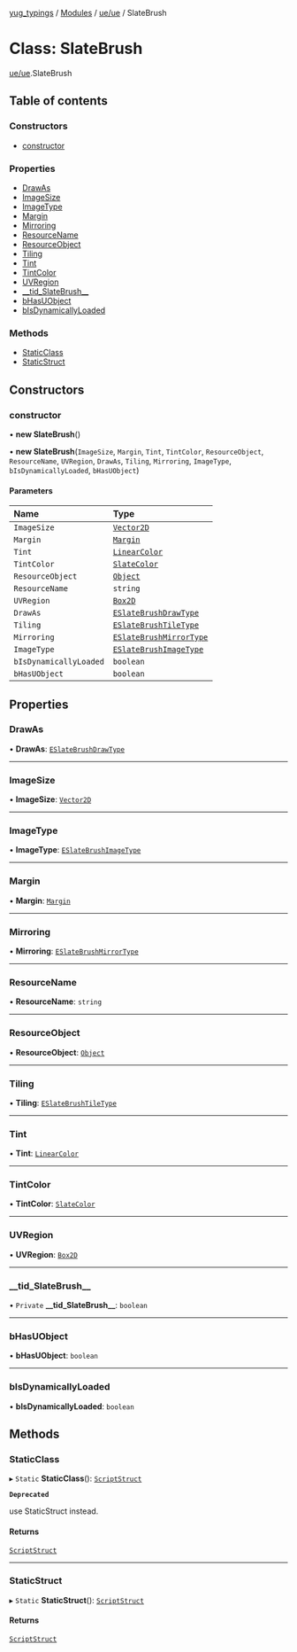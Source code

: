 [yug_typings](../README.md) / [Modules](../modules.md) / [ue/ue](../modules/ue_ue.md) / SlateBrush

# Class: SlateBrush

[ue/ue](../modules/ue_ue.md).SlateBrush

## Table of contents

### Constructors

- [constructor](ue_ue.SlateBrush.md#constructor)

### Properties

- [DrawAs](ue_ue.SlateBrush.md#drawas)
- [ImageSize](ue_ue.SlateBrush.md#imagesize)
- [ImageType](ue_ue.SlateBrush.md#imagetype)
- [Margin](ue_ue.SlateBrush.md#margin)
- [Mirroring](ue_ue.SlateBrush.md#mirroring)
- [ResourceName](ue_ue.SlateBrush.md#resourcename)
- [ResourceObject](ue_ue.SlateBrush.md#resourceobject)
- [Tiling](ue_ue.SlateBrush.md#tiling)
- [Tint](ue_ue.SlateBrush.md#tint)
- [TintColor](ue_ue.SlateBrush.md#tintcolor)
- [UVRegion](ue_ue.SlateBrush.md#uvregion)
- [\_\_tid\_SlateBrush\_\_](ue_ue.SlateBrush.md#__tid_slatebrush__)
- [bHasUObject](ue_ue.SlateBrush.md#bhasuobject)
- [bIsDynamicallyLoaded](ue_ue.SlateBrush.md#bisdynamicallyloaded)

### Methods

- [StaticClass](ue_ue.SlateBrush.md#staticclass)
- [StaticStruct](ue_ue.SlateBrush.md#staticstruct)

## Constructors

### constructor

• **new SlateBrush**()

• **new SlateBrush**(`ImageSize`, `Margin`, `Tint`, `TintColor`, `ResourceObject`, `ResourceName`, `UVRegion`, `DrawAs`, `Tiling`, `Mirroring`, `ImageType`, `bIsDynamicallyLoaded`, `bHasUObject`)

#### Parameters

| Name | Type |
| :------ | :------ |
| `ImageSize` | [`Vector2D`](ue_ue_s.Vector2D.md) |
| `Margin` | [`Margin`](ue_ue.Margin.md) |
| `Tint` | [`LinearColor`](ue_ue_s.LinearColor.md) |
| `TintColor` | [`SlateColor`](ue_ue.SlateColor.md) |
| `ResourceObject` | [`Object`](ue_ue.Object.md) |
| `ResourceName` | `string` |
| `UVRegion` | [`Box2D`](ue_ue_s.Box2D.md) |
| `DrawAs` | [`ESlateBrushDrawType`](../enums/ue_ue.ESlateBrushDrawType.md) |
| `Tiling` | [`ESlateBrushTileType`](../enums/ue_ue.ESlateBrushTileType.md) |
| `Mirroring` | [`ESlateBrushMirrorType`](../enums/ue_ue.ESlateBrushMirrorType.md) |
| `ImageType` | [`ESlateBrushImageType`](../enums/ue_ue.ESlateBrushImageType.md) |
| `bIsDynamicallyLoaded` | `boolean` |
| `bHasUObject` | `boolean` |

## Properties

### DrawAs

• **DrawAs**: [`ESlateBrushDrawType`](../enums/ue_ue.ESlateBrushDrawType.md)

___

### ImageSize

• **ImageSize**: [`Vector2D`](ue_ue_s.Vector2D.md)

___

### ImageType

• **ImageType**: [`ESlateBrushImageType`](../enums/ue_ue.ESlateBrushImageType.md)

___

### Margin

• **Margin**: [`Margin`](ue_ue.Margin.md)

___

### Mirroring

• **Mirroring**: [`ESlateBrushMirrorType`](../enums/ue_ue.ESlateBrushMirrorType.md)

___

### ResourceName

• **ResourceName**: `string`

___

### ResourceObject

• **ResourceObject**: [`Object`](ue_ue.Object.md)

___

### Tiling

• **Tiling**: [`ESlateBrushTileType`](../enums/ue_ue.ESlateBrushTileType.md)

___

### Tint

• **Tint**: [`LinearColor`](ue_ue_s.LinearColor.md)

___

### TintColor

• **TintColor**: [`SlateColor`](ue_ue.SlateColor.md)

___

### UVRegion

• **UVRegion**: [`Box2D`](ue_ue_s.Box2D.md)

___

### \_\_tid\_SlateBrush\_\_

• `Private` **\_\_tid\_SlateBrush\_\_**: `boolean`

___

### bHasUObject

• **bHasUObject**: `boolean`

___

### bIsDynamicallyLoaded

• **bIsDynamicallyLoaded**: `boolean`

## Methods

### StaticClass

▸ `Static` **StaticClass**(): [`ScriptStruct`](ue_ue.ScriptStruct.md)

**`Deprecated`**

use StaticStruct instead.

#### Returns

[`ScriptStruct`](ue_ue.ScriptStruct.md)

___

### StaticStruct

▸ `Static` **StaticStruct**(): [`ScriptStruct`](ue_ue.ScriptStruct.md)

#### Returns

[`ScriptStruct`](ue_ue.ScriptStruct.md)
